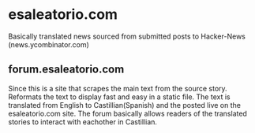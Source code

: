 # esaleatorio.com

Basically translated news sourced from submitted posts to Hacker-News (news.ycombinator.com)

## forum.esaleatorio.com

Since this is a site that scrapes the main text from the source story.  Reformats the text to display fast and easy in a static file.
The text is translated from English to Castillian(Spanish) and the posted live on the esaleatorio.com site.  The forum basically
allows readers of the translated stories to interact with eachother in Castillian.